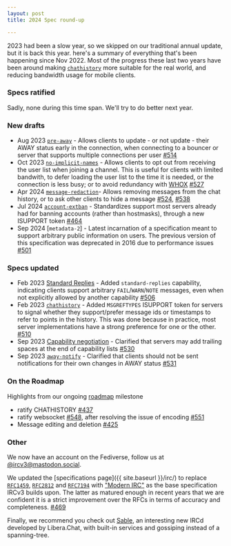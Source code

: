 ```yaml
---
layout: post
title: 2024 Spec round-up

---
```


2023 had been a slow year, so we skipped on our traditional annual update, but it is back this year. here's a summary of everything that's been happening since Nov 2022.
Most of the progress these last two years have been around making [`chathistory`](https://ircv3.net/specs/extensions/chathistory) more suitable for the real world, and reducing bandwidth usage for mobile clients.

### Specs ratified

Sadly, none during this time span. We'll try to do better next year.

### New drafts

* Aug 2023 [`pre-away`](https://ircv3.net/specs/extensions/pre-away) - Allows clients to update - or not update - their AWAY status early in the connection, when connecting to a bouncer or server that supports multiple connections per user [#514](https://github.com/ircv3/ircv3-specifications/pull/514)
* Oct 2023 [`no-implicit-names`](https://ircv3.net/specs/extensions/no-implicit-names) - Allows clients to opt out from receiving the user list when joining a channel. This is useful for clients with limited bandwith, to defer loading the user list to the time it is needed, or the connection is less busy; or to avoid redundancy with [WHOX](https://ircv3.net/specs/extensions/whox) [#527](https://github.com/ircv3/ircv3-specifications/pull/527)
* Apr 2024 [`message-redaction`](https://ircv3.net/specs/extensions/message-redaction)- Allows removing messages from the chat history, or to ask other clients to hide a message [#524](https://github.com/ircv3/ircv3-specifications/pull/524), [#538](https://github.com/ircv3/ircv3-specifications/pull/538)
* Jul 2024 [`account-extban`](https://ircv3.net/specs/extensions/account-extban) - Standardizes support most servers already had for banning accounts (rather than hostmasks), through a new ISUPPORT token [#464](https://github.com/ircv3/ircv3-specifications/pull/464)
* Sep 2024 [`metadata-2`] - Latest incarnation of a specification meant to support arbitrary public information on users. The previous version of this specification was deprecated in 2016 due to performance issues [#501](https://github.com/ircv3/ircv3-specifications/pull/501)

### Specs updated

* Feb 2023 [Standard Replies](https://ircv3.net/specs/extensions/standard-replies) - Added `standard-replies` capability, indicating clients support arbitrary `FAIL`/`WARN`/`NOTE` messages, even when not explicitly allowed by another capability [#506](https://github.com/ircv3/ircv3-specifications/pull/506)
* Feb 2023 [`chathistory`](https://ircv3.net/specs/extensions/chathistory) - Added `MSGREFTYPES` ISUPPORT token for servers to signal whether they support/prefer message ids or timestamps to refer to points in the history. This was done because in practice, most server implementations have a strong preference for one or the other. [#510](https://github.com/ircv3/ircv3-specifications/pull/510)
* Sep 2023 [Capability negotiation](https://ircv3.net/specs/extensions/capability-negotiation) - Clarified that servers may add trailing spaces at the end of capability lists [#530](https://github.com/ircv3/ircv3-specifications/pull/530)
* Sep 2023 [`away-notify`](https://ircv3.net/specs/extensions/away-notify) - Clarified that clients should not be sent notifications for their own changes in AWAY status [#531](https://github.com/ircv3/ircv3-specifications/pull/531)

### On the Roadmap

Highlights from our ongoing [roadmap](https://github.com/ircv3/ircv3-specifications/milestone/4) milestone

* ratify CHATHISTORY [#437](https://github.com/ircv3/ircv3-specifications/issues/437)
* ratify websocket [#548](https://github.com/ircv3/ircv3-specifications/pull/548), after resolving the issue of encoding [#551](https://github.com/ircv3/ircv3-specifications/pull/551)
* Message editing and deletion [#425](https://github.com/ircv3/ircv3-specifications/pull/425)

### Other

We now have an account on the Fediverse, follow us at [@ircv3@mastodon.social](https://mastodon.social/@ircv3).

We updated the [specifications page]({{ site.baseurl }}/irc/) to replace [`RFC1459`](https://tools.ietf.org/html/rfc1459), [`RFC2812`](https://tools.ietf.org/html/rfc2812) and [`RFC7194`](https://tools.ietf.org/html/rfc7194) with ["Modern IRC"](https://modern.ircdocs.horse/) as the base specification IRCv3 builds upon. The latter as matured enough in recent years that we are confident it is a strict improvement over the RFCs in terms of accuracy and completeness. [#469](https://github.com/ircv3/ircv3.github.io/pull/469)

Finally, we recommend you check out [Sable](https://github.com/Libera-Chat/sable), an interesting new IRCd developed by Libera.Chat, with built-in services and gossiping instead of a spanning-tree.

